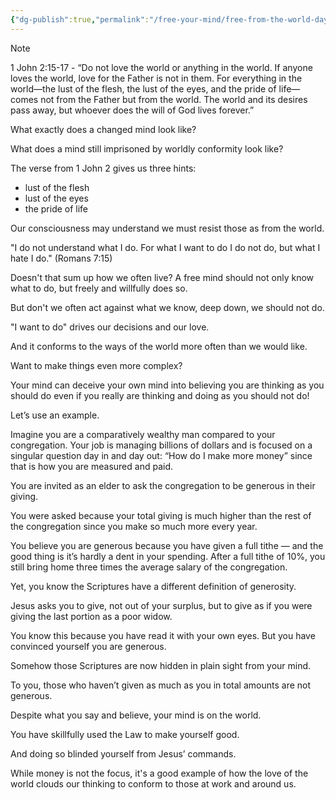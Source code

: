 ```yaml
---
{"dg-publish":true,"permalink":"/free-your-mind/free-from-the-world-day-3/","created":"2023-06-02T07:13:09.240-07:00","updated":"2023-07-03T16:36:29.712-07:00"}
---
```




> [!NOTE]
> 1 John 2:15-17 - “Do not love the world or anything in the world. If anyone loves the world, love for the Father is not in them. For everything in the world—the lust of the flesh, the lust of the eyes, and the pride of life—comes not from the Father but from the world. The world and its desires pass away, but whoever does the will of God lives forever.”

What exactly does a changed mind look like?

What does a mind still imprisoned by worldly conformity look like?

The verse from 1 John 2 gives us three hints:

- lust of the flesh
- lust of the eyes
- the pride of life

Our consciousness may understand we must resist those as from the world.

"I do not understand what I do. For what I want to do I do not do, but what I hate I do." (Romans 7:15)

Doesn't that sum up how we often live?  A free mind should not only know what to do, but freely and willfully does so.

But don't we often act against what we know, deep down, we should not do.

"I want to do" drives our decisions and our love.

And it conforms to the ways of the world more often than we would like.

Want to make things even more complex?

Your mind can deceive your own mind into believing you are thinking as you should do even if you really are thinking and doing as you should not do!

Let’s use an example. 

Imagine you are a comparatively wealthy man compared to your congregation. Your job is managing billions of dollars and is focused on a singular question day in and day out: “How do I make more money” since that is how you are measured and paid. 

You are invited as an elder to ask the congregation to be generous in their giving. 

You were asked because your total giving is much higher than the rest of the congregation since you make so much more every year. 

You believe you are generous because you have given a full tithe — and the good thing is it’s hardly a dent in your spending. After a full tithe of 10%, you still bring home three times the average salary of the congregation. 

Yet, you know the Scriptures have a different definition of generosity.

Jesus asks you to give, not out of your surplus, but to give as if you were giving the last portion as a poor widow. 

You know this because you have read it with your own eyes. But you have convinced yourself you are generous. 

Somehow those Scriptures are now hidden in plain sight from your mind. 

To you, those who haven’t given as much as you in total amounts are not generous. 

Despite what you say and believe, your mind is on the world. 

You have skillfully used the Law to make yourself good. 

And doing so blinded yourself from Jesus’ commands. 

While money is not the focus, it's a good example of how the love of the world clouds our thinking to conform to those at work and around us.

